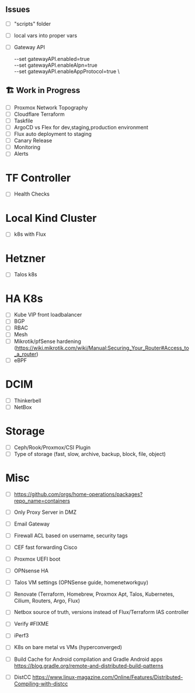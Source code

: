 ## Issues
- [ ] "scripts" folder
- [ ] local vars into proper vars
- [ ] Gateway API

    --set gatewayAPI.enabled=true \
    --set gatewayAPI.enableAlpn=true \
    --set gatewayAPI.enableAppProtocol=true \

## 🏗️ Work in Progress

- [ ] Proxmox Network Topography
- [ ] Cloudflare Terraform
- [ ] Taskfile
- [ ] ArgoCD vs Flex for dev,staging,production environment
- [ ] Flux auto deployment to staging
- [ ] Canary Release
- [ ] Monitoring
- [ ] Alerts

# TF Controller
- [ ] Health Checks

# Local Kind Cluster
- [ ] k8s with Flux

# Hetzner
- [ ] Talos k8s

# HA K8s
- [ ] Kube VIP front loadbalancer
- [ ] BGP
- [ ] RBAC
- [ ] Mesh
- [ ] Mikrotik/pfSense hardening (https://wiki.mikrotik.com/wiki/Manual:Securing_Your_Router#Access_to_a_router)
- [ ] eBPF

# DCIM
- [ ] Thinkerbell
- [ ] NetBox

# Storage
- [ ] Ceph/Rook/Proxmox/CSI Plugin
- [ ] Type of storage (fast, slow, archive, backup, block, file, object)

# Misc
- [ ] https://github.com/orgs/home-operations/packages?repo_name=containers
- [ ] Only Proxy Server in DMZ 
- [ ] Email Gateway
- [ ] Firewall ACL based on username, security tags
- [ ] CEF fast forwarding Cisco
- [ ] Proxmox UEFI boot
- [ ] OPNsense HA
- [ ] Talos VM settings (OPNSense guide, homenetworkguy) 
- [ ] Renovate (Terraform, Homebrew, Proxmox Apt, Talos, Kubernetes, Cilium, Routers, Argo, Flux) 
- [ ] Netbox source of truth, versions instead of Flux/Terraform IAS controller
- [ ] Verify #FIXME
- [ ] iPerf3
- [ ] K8s on bare metal vs VMs (hyperconverged) 
- [ ] Build Cache for Android compilation and Gradle Android apps
https://blog.gradle.org/remote-and-distributed-build-patterns
- [ ] DistCC
https://www.linux-magazine.com/Online/Features/Distributed-Compiling-with-distcc

